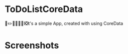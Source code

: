 # ToDoListCoreData
🛑✏️📆🔖📔📝I❎t's a simple App, created with using CoreData
# Screenshots

![]()
![]()
